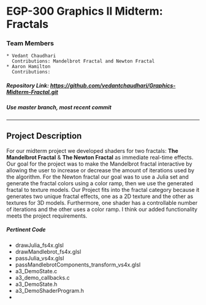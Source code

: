# EGP-300 Graphics II Midterm: Fractals
### Team Members
    * Vedant Chaudhari  
      Contributions: Mandelbrot Fractal and Newton Fractal
    * Aaron Hamilton
      Contributions:
##### Repository Link: <https://github.com/vedantchaudhari/Graphics-Midterm-Fractal.git>
##### Use master branch, most recent commit
***
## Project Description
For our midterm project we developed shaders for two fractals: **The Mandelbrot Fractal** & **The Newton Fractal** as immediate real-time effects. Our goal for the project was to make the Mandelbrot fractal interactive by allowing the user to increase or decrease the amount of iterations used by the algorithm. For the Newton fractal our goal was to use a Julia set and generate the fractal colors using a color ramp, then we use the generated fractal to texture models.
Our Project fits into the fractal category because it generates two unique fractal effects, one as a 2D texture and the other as textures for 3D models. Furthermore, one shader has a controllable number of iterations and the other uses a color ramp. I think our added functionality meets the project requirements.

##### Pertinent Code
* drawJulia_fs4x.glsl
* drawMandlebrot_fs4x.glsl
* passJulia_vs4x.glsl
* passMandlebrotComponents_transform_vs4x.glsl
* a3_DemoState.c
* a3_demo_callbacks.c
* a3_DemoState.h
* a3_DemoShaderProgram.h
* 